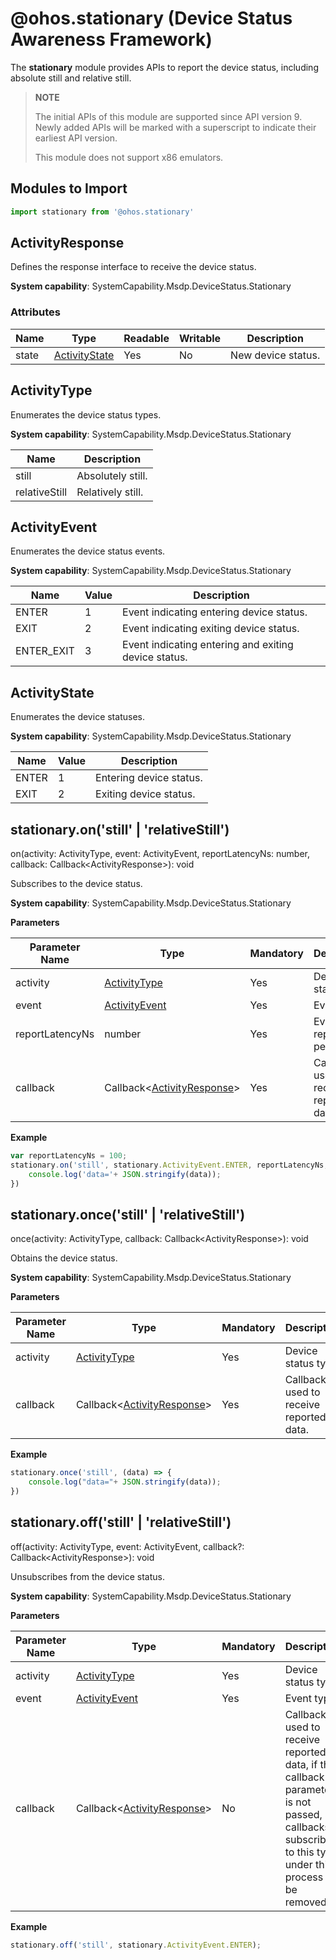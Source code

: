 # @ohos.stationary (Device Status Awareness Framework)

The **stationary** module provides APIs to report the device status, including absolute still and relative still.

> **NOTE**
>
> The initial APIs of this module are supported since API version 9. Newly added APIs will be marked with a superscript to indicate their earliest API version.
>
> This module does not support x86 emulators.

## Modules to Import

```js
import stationary from '@ohos.stationary'
```

## ActivityResponse

Defines the response interface to receive the device status.

**System capability**: SystemCapability.Msdp.DeviceStatus.Stationary

### Attributes

| Name| Type| Readable| Writable| Description|
| -------- | -------- | -------- | -------- | -------- |
| state | [ActivityState](#activitystate) | Yes| No| New device status.|

## ActivityType

Enumerates the device status types.

**System capability**: SystemCapability.Msdp.DeviceStatus.Stationary

| Name| Description|
| -------- | -------- |
| still | Absolutely still.|
| relativeStill | Relatively still.|

## ActivityEvent

Enumerates the device status events.

**System capability**: SystemCapability.Msdp.DeviceStatus.Stationary

| Name                            | Value   | Description                                      |
| ------------------------------ | ---- | ---------------------------------------- |
| ENTER         | 1    | Event indicating entering device status.  |
| EXIT | 2   | Event indicating exiting device status.|
| ENTER_EXIT | 3   | Event indicating entering and exiting device status.|

## ActivityState

Enumerates the device statuses.

**System capability**: SystemCapability.Msdp.DeviceStatus.Stationary

| Name                            | Value   | Description                                      |
| ------------------------------ | ---- | ---------------------------------------- |
| ENTER         | 1    | Entering device status.  |
| EXIT | 2   | Exiting device status.|

## stationary.on('still' | 'relativeStill')

on(activity: ActivityType, event: ActivityEvent, reportLatencyNs: number, callback: Callback&lt;ActivityResponse&gt;): void

Subscribes to the device status.

**System capability**: SystemCapability.Msdp.DeviceStatus.Stationary

**Parameters**

| Parameter Name                 | Type                                              | Mandatory| Description                         |
| -------------------- | -------------------------------------------------- | ---- | ---------------------------- |
| activity  | [ActivityType](#activitytype)  | Yes  | Device status type.             |
| event  | [ActivityEvent](#activityevent)  | Yes  | Event type.             |
| reportLatencyNs  | number  | Yes  | Event reporting period.             |
| callback             | Callback<[ActivityResponse](#activityresponse)\>  | Yes  | Callback used to receive reported data.   |

**Example**

```js
var reportLatencyNs = 100;
stationary.on('still', stationary.ActivityEvent.ENTER, reportLatencyNs, (data) => {
    console.log('data='+ JSON.stringify(data));
})
```

## stationary.once('still' | 'relativeStill')

once(activity: ActivityType, callback: Callback&lt;ActivityResponse&gt;): void

Obtains the device status.

**System capability**: SystemCapability.Msdp.DeviceStatus.Stationary

**Parameters**

| Parameter Name                 | Type                                              | Mandatory| Description                         |
| -------------------- | -------------------------------------------------- | ---- | ---------------------------- |
| activity  | [ActivityType](#activitytype)  | Yes  | Device status type.             |
| callback             | Callback<[ActivityResponse](#activityresponse)\>  | Yes  | Callback used to receive reported data.   |

**Example**

```js
stationary.once('still', (data) => {
    console.log("data="+ JSON.stringify(data));
})
```

## stationary.off('still' | 'relativeStill')

off(activity: ActivityType, event: ActivityEvent, callback?: Callback&lt;ActivityResponse&gt;): void

Unsubscribes from the device status.

**System capability**: SystemCapability.Msdp.DeviceStatus.Stationary

**Parameters**

| Parameter Name                 | Type                                              | Mandatory| Description                         |
| -------------------- | -------------------------------------------------- | ---- | ---------------------------- |
| activity  | [ActivityType](#activitytype)  | Yes  | Device status type.             |
| event  | [ActivityEvent](#activityevent)  | Yes  | Event type.             |
| callback             | Callback<[ActivityResponse](#activityresponse)\>  | No  | Callback used to receive reported data, if the callback parameter is not passed, all callbacks subscribed to this type under this process will be removed.   |

**Example**

```js
stationary.off('still', stationary.ActivityEvent.ENTER);
```
